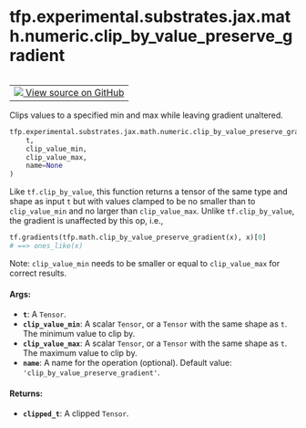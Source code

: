 <div itemscope itemtype="http://developers.google.com/ReferenceObject">
<meta itemprop="name" content="tfp.experimental.substrates.jax.math.numeric.clip_by_value_preserve_gradient" />
<meta itemprop="path" content="Stable" />
</div>

# tfp.experimental.substrates.jax.math.numeric.clip_by_value_preserve_gradient


<table class="tfo-notebook-buttons tfo-api" align="left">

<td>
  <a target="_blank" href="https://github.com/tensorflow/probability/blob/master/tensorflow_probability/python/experimental/substrates/jax/math/numeric.py">
    <img src="https://www.tensorflow.org/images/GitHub-Mark-32px.png" />
    View source on GitHub
  </a>
</td></table>



Clips values to a specified min and max while leaving gradient unaltered.

``` python
tfp.experimental.substrates.jax.math.numeric.clip_by_value_preserve_gradient(
    t,
    clip_value_min,
    clip_value_max,
    name=None
)
```



<!-- Placeholder for "Used in" -->

Like `tf.clip_by_value`, this function returns a tensor of the same type and
shape as input `t` but with values clamped to be no smaller than to
`clip_value_min` and no larger than `clip_value_max`. Unlike
`tf.clip_by_value`, the gradient is unaffected by this op, i.e.,

```python
tf.gradients(tfp.math.clip_by_value_preserve_gradient(x), x)[0]
# ==> ones_like(x)
```

Note: `clip_value_min` needs to be smaller or equal to `clip_value_max` for
correct results.

#### Args:


* <b>`t`</b>: A `Tensor`.
* <b>`clip_value_min`</b>: A scalar `Tensor`, or a `Tensor` with the same shape
  as `t`. The minimum value to clip by.
* <b>`clip_value_max`</b>: A scalar `Tensor`, or a `Tensor` with the same shape
  as `t`. The maximum value to clip by.
* <b>`name`</b>: A name for the operation (optional).
  Default value: `'clip_by_value_preserve_gradient'`.


#### Returns:


* <b>`clipped_t`</b>: A clipped `Tensor`.